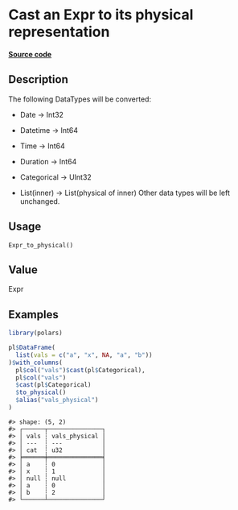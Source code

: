 

# Cast an Expr to its physical representation

[**Source code**](https://github.com/pola-rs/r-polars/tree/main/R/after-wrappers.R#L20)

## Description

The following DataTypes will be converted:

<ul>
<li>

Date -\> Int32

</li>
<li>

Datetime -\> Int64

</li>
<li>

Time -\> Int64

</li>
<li>

Duration -\> Int64

</li>
<li>

Categorical -\> UInt32

</li>
<li>

List(inner) -\> List(physical of inner) Other data types will be left
unchanged.

</li>
</ul>

## Usage

<pre><code class='language-R'>Expr_to_physical()
</code></pre>

## Value

Expr

## Examples

``` r
library(polars)

pl$DataFrame(
  list(vals = c("a", "x", NA, "a", "b"))
)$with_columns(
  pl$col("vals")$cast(pl$Categorical),
  pl$col("vals")
  $cast(pl$Categorical)
  $to_physical()
  $alias("vals_physical")
)
```

    #> shape: (5, 2)
    #> ┌──────┬───────────────┐
    #> │ vals ┆ vals_physical │
    #> │ ---  ┆ ---           │
    #> │ cat  ┆ u32           │
    #> ╞══════╪═══════════════╡
    #> │ a    ┆ 0             │
    #> │ x    ┆ 1             │
    #> │ null ┆ null          │
    #> │ a    ┆ 0             │
    #> │ b    ┆ 2             │
    #> └──────┴───────────────┘
